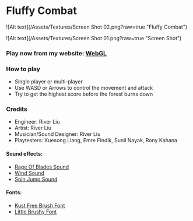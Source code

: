 # Fluffy Combat


![Alt text](/Assets/Textures/Screen Shot 02.png?raw=true "Fluffy Combat")

![Alt text](/Assets/Textures/Screen Shot 01.png?raw=true "Screen Shot")


### Play now from my website: [WebGL](https://river34.github.io/experimental-gameplay-combat/webgl/index.html)


### How to play

  - Single player or multi-player
  - Use WASD or Arrows to control the movement and attack
  - Try to get the highest score before the forest burns down


### Credits

  - Engineer: River Liu
  - Artist: River Liu
  - Musician/Sound Designer: River Liu
  - Playtesters: Xuesong Liang, Emre Findik, Sunil Nayak, Rony Kahana


#### Sound effects:

  - [Rage Of Blades Sound](http://soundbible.com/1932-Rage-Of-Blades.html)
  - [Wind Sound](http://soundbible.com/1810-Wind.html)
  - [Spin Jump Sound](http://soundbible.com/1898-Spin-Jump.html)


#### Fonts:

  - [Kust Free Brush Font](https://www.behance.net/gallery/33481677/KUST-Free-Brush-Font)
  - [Little Brushy Font](https://pixelbuddha.net/freebie/little-brushy-font)
